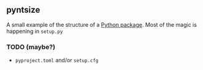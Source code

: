 ## pyntsize

A small example of the structure of a [Python package](https://packaging.python.org/). Most of the magic is happening in `setup.py`

### TODO (maybe?)

* `pyproject.toml` and/or `setup.cfg`

